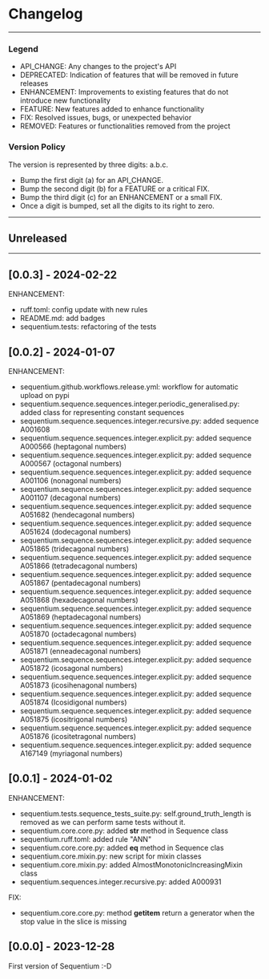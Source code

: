 
# Changelog

---
### Legend

- API_CHANGE: Any changes to the project's API
- DEPRECATED: Indication of features that will be removed in future releases
- ENHANCEMENT: Improvements to existing features that do not introduce new functionality
- FEATURE: New features added to enhance functionality
- FIX: Resolved issues, bugs, or unexpected behavior
- REMOVED: Features or functionalities removed from the project

### Version Policy

The version is represented by three digits: a.b.c.
- Bump the first digit (a) for an API_CHANGE.
- Bump the second digit (b) for a FEATURE or a critical FIX.
- Bump the third digit (c) for an ENHANCEMENT or a small FIX.
- Once a digit is bumped, set all the digits to its right to zero.

---
## Unreleased

---

## [0.0.3] - 2024-02-22

ENHANCEMENT:
- ruff.toml: config update with new rules
- README.md: add badges
- sequentium.tests: refactoring of the tests

## [0.0.2] - 2024-01-07

ENHANCEMENT:
- sequentium.github.workflows.release.yml: workflow for automatic upload on pypi
- sequentium.sequence.sequences.integer.periodic_generalised.py: added class for representing constant sequences
- sequentium.sequence.sequences.integer.recursive.py: added sequence A001608
- sequentium.sequence.sequences.integer.explicit.py: added sequence A000566 (heptagonal numbers)
- sequentium.sequence.sequences.integer.explicit.py: added sequence A000567 (octagonal numbers)
- sequentium.sequence.sequences.integer.explicit.py: added sequence A001106 (nonagonal numbers)
- sequentium.sequence.sequences.integer.explicit.py: added sequence A001107 (decagonal numbers) 
- sequentium.sequence.sequences.integer.explicit.py: added sequence A051682 (hendecagonal numbers)
- sequentium.sequence.sequences.integer.explicit.py: added sequence A051624 (dodecagonal numbers)
- sequentium.sequence.sequences.integer.explicit.py: added sequence A051865 (tridecagonal numbers)
- sequentium.sequence.sequences.integer.explicit.py: added sequence A051866 (tetradecagonal numbers)
- sequentium.sequence.sequences.integer.explicit.py: added sequence A051867 (pentadecagonal numbers)
- sequentium.sequence.sequences.integer.explicit.py: added sequence A051868 (hexadecagonal numbers)
- sequentium.sequence.sequences.integer.explicit.py: added sequence A051869 (heptadecagonal numbers)
- sequentium.sequence.sequences.integer.explicit.py: added sequence A051870 (octadecagonal numbers)
- sequentium.sequence.sequences.integer.explicit.py: added sequence A051871 (enneadecagonal numbers)
- sequentium.sequence.sequences.integer.explicit.py: added sequence A051872 (icosagonal numbers)
- sequentium.sequence.sequences.integer.explicit.py: added sequence A051873 (icosihenagonal numbers)
- sequentium.sequence.sequences.integer.explicit.py: added sequence A051874 (Icosidigonal numbers)
- sequentium.sequence.sequences.integer.explicit.py: added sequence A051875 (icositrigonal numbers)
- sequentium.sequence.sequences.integer.explicit.py: added sequence A051876 (icositetragonal numbers)
- sequentium.sequence.sequences.integer.explicit.py: added sequence A167149 (myriagonal numbers)

## [0.0.1] - 2024-01-02

ENHANCEMENT:
- sequentium.tests.sequence_tests_suite.py: self.ground_truth_length is removed as we can perform same tests without it.
- sequentium.core.core.py: added __str__ method in Sequence class
- sequentium.ruff.toml: added rule "ANN"
- sequentium.core.core.py: added __eq__ method in Sequence clas
- sequentium.core.mixin.py: new script for mixin classes
- sequentium.core.mixin.py: added AlmostMonotonicIncreasingMixin class
- sequentium.sequences.integer.recursive.py: added A000931

FIX:
- sequentium.core.core.py: method __getitem__ return a generator when the stop value in the slice is missing

## [0.0.0] - 2023-12-28

First version of Sequentium :-D 

